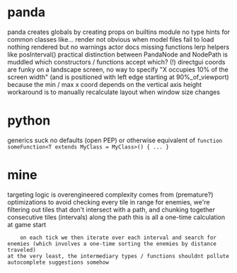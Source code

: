 # panda
panda creates globals by creating props on builtins module
no type hints for common classes like...
    render
not obvious when model files fail to load
    nothing rendered but no warnings
actor docs missing functions
    lerp helpers like posInterval()
practical distinction between PandaNode and NodePath is muddled
    which constructors / functions accept which?
(!) directgui coords are funky
    on a landscape screen, no way to specify "X occupies 10% of the screen width"
        (and is positioned with left edge starting at 90%_of_viewport)
    because the min / max x coord depends on the vertical axis height
    workaround is to manually recalculate layout when window size changes

# python
generics suck
    no defaults (open PEP) or otherwise equivalent of
    `function someFunction<T extends MyClass = MyClass>() { ... }`

# mine
targeting logic is overengineered
    complexity comes from (premature?) optimizations
        to avoid checking every tile in range for enemies,
        we're filtering out tiles that don't intersect with a path,
        and chunking together consecutive tiles (intervals) along the path
        this is all a one-time calculation at game start

        on each tick we then iterate over each interval and search for enemies (which involves a one-time sorting the enemies by distance traveled)
    at the very least, the intermediary types / functions shouldnt pollute autocomplete suggestions somehow

